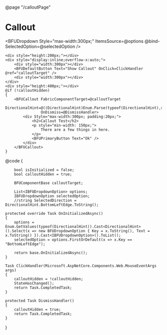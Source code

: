 ﻿@page "/calloutPage"

<h1>Callout</h1>

<BFUDropdown
          Style="max-width:300px;"
          ItemsSource=@options
          @bind-SelectedOption=@selectedOption />

<Demo Header="Callout" Key="0" MetadataPath="CalloutPage">

    <div style="height:200px;"></div>
    <div style="display:inline;overflow-x:auto;">
        <div style="width:300px"></div>
        <BFUDefaultButton Text="Show Callout" OnClick=ClickHandler @ref="calloutTarget" />
        <div style="width:300px"></div>
    </div>
    <div style="height:400px;"></div>
    @if (!calloutHidden)
    {
        <BFUCallout FabricComponentTarget=@calloutTarget
                    DirectionalHint=@((DirectionalHint)Enum.Parse(typeof(DirectionalHint),selectedOption.Key))
                    OnDismiss=@DismissHandler>
            <div Style="max-width:300px; padding:20px;">
                <h2>Callout Test</h2>
                <p style="min-width: 150px;">
                    There are a few things in here.
                </p>
                <BFUPrimaryButton Text="Ok" />
            </div>
        </BFUCallout>
    }

</Demo>

@code {

        bool isInitialized = false;
        bool calloutHidden = true;

        BFUComponentBase calloutTarget;

        List<IBFUDropdownOption> options;
        IBFUDropdownOption selectedOption;
        //string SelectedDirection = DirectionalHint.BottomLeftEdge.ToString();

    protected override Task OnInitializedAsync()
    {
        options = Enum.GetValues(typeof(DirectionalHint)).Cast<DirectionalHint>().Select(x => new BFUDropdownOption { Key = x.ToString(), Text = x.ToString() }).Cast<IBFUDropdownOption>().ToList();
        selectedOption = options.FirstOrDefault(x => x.Key == "BottomLeftEdge");

        return base.OnInitializedAsync();
    }

    Task ClickHandler(Microsoft.AspNetCore.Components.Web.MouseEventArgs args)
    {
        calloutHidden = !calloutHidden;
        StateHasChanged();
        return Task.CompletedTask;
    }

    protected Task DismissHandler()
    {
        calloutHidden = true;
        return Task.CompletedTask;
    }
}
